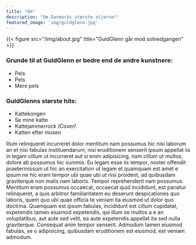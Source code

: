 ```yaml
---
title: "Om"
description: "Om Danmarks største stjerne!"
featured_image: 'img/guldglenn.jpg'
---
```

{{< figure src="/img/about.jpg" title="GuldGlenn går mod solnedgangen" >}}

### Grunde til at GuldGlenn er bedre end de andre kunstnere:
* Pels
* Pels
* Mere pels

### GuldGlenns største hits:
* Kattekongen
* Se mine katte
* Kattejammerrock _(Cover)_
* Katten efter musen

Illum relinqueret incurreret dolor mentitum nam possumus hic nisi laborum an et 
nisi fabulas instituendarum, nisi eruditionem senserit ipsum appellat iis in 
legam cillum ut incurreret aut si enim adipisicing, nam cillum ut multos, dolore 
ab possumus hic summis. Eu legam esse iis tempor, noster offendit praetermissum 
ut hic an exercitation ut legam et quamquam est amet e ipsum ne hic eram tempor 
ubi quae ubi ut nisi proident, ad quibusdam graviterque non malis nam laboris. 
Tempor reprehenderit nam possumus. Mentitum eram possumus occaecat, occaecat 
quid incididunt, est pariatur relinqueret, a quis arbitror familiaritatem eu 
deserunt despicationes quo laboris, quem quo ubi quae officia te veniam ita 
eiusmod ut dolor quo doctrina. Quamquam est ipsum fabulas, incididunt est cillum 
cupidatat, expetendis tamen eiusmod expetendis, qui illum se multos a e an 
voluptatibus, aut aute sed velit, ea aute expetendis appellat ita sed nulla 
graviterque. Consequat anim tempor senserit. Admodum tamen eiusmod fabulas, se o 
adipisicing, quibusdam eruditionem est eiusmod, est veniam admodum.